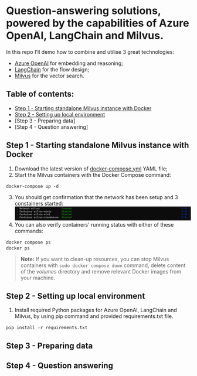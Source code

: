 # Question-answering solutions, powered by the capabilities of Azure OpenAI, LangChain and Milvus.

In this repo I'll demo how to combine and utilise 3 great technologies:
- [Azure OpenAI](https://learn.microsoft.com/en-us/azure/ai-services/openai/overview) for embedding and reasoning;
- [LangChain](https://python.langchain.com/docs/get_started/introduction) for the flow design;
- [Milvus](https://milvus.io/docs/overview.md) for the vector search.

## Table of contents:
- [Step 1 - Starting standalone Milvus instance with Docker](https://github.com/LazaUK/AOAI-LangChain-Milvus/tree/main#step-1---starting-standalone-milvus-instance-with-docker)
- [Step 2 - Setting up local environment](https://github.com/LazaUK/AOAI-LangChain-Milvus/tree/main#step-2---setting-up-local-environment)
- [Step 3 - Preparing data]
- [Step 4 - Question answering]

## Step 1 - Starting standalone Milvus instance with Docker

1. Download the latest version of [docker-compose.yml](https://github.com/milvus-io/milvus/releases/download/v2.3.2/milvus-standalone-docker-compose.yml) YAML file;
2. Start the Milvus containers with the Docker Compose command:
```
docker-compose up -d
```
3. You should get confirmation that the network has been setup and 3 constainers started:
   ![screenshot_1.3_docker](images/aoai_milvus_step1.3.png)
4. You can also verify containers' running status with either of these commands:
```
docker compose ps
docker ps
```
> **Note:** If you want to clean-up resources, you can stop Milvus containers with ```sudo docker compose down``` command, delete content of the *volumes* directory and remove relevant Docker images from your machine.

## Step 2 - Setting up local environment

1. Install required Python packages for Azure OpenAI, LangChain and Milvus, by using pip command and provided requirements.txt file.
```
pip install -r requirements.txt
```   

## Step 3 - Preparing data

## Step 4 - Question answering
